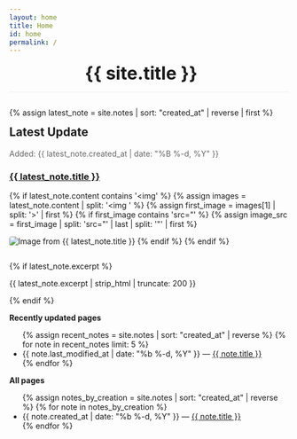 ```yaml
---
layout: home
title: Home
id: home
permalink: /
---
```


<link rel="stylesheet" href="https://cdnjs.cloudflare.com/ajax/libs/font-awesome/6.5.1/css/all.min.css">

<header style="border-bottom: 1px solid #eee; padding-bottom: 1em; margin-bottom: 2em;">
  <div style="display: flex; justify-content: space-between; align-items: center; gap: 1em;">
    <h1 style="margin: 0; flex-grow: 1; min-width: 0; font-size: clamp(1rem, 5vw, 2rem); text-overflow: ellipsis; white-space: nowrap; overflow: hidden;">
      {{ site.title }}
    </h1>
    <div style="display: flex; gap: 1em; flex-shrink: 0;">
      <a href="https://github.com/{{ site.github_username }}" target="_blank" rel="noopener noreferrer" style="text-decoration: none;">
        <i class="fab fa-github fa-lg"></i>
      </a>
      <a href="https://x.com/{{ site.x_username }}" target="_blank" rel="noopener noreferrer" style="text-decoration: none;">
        <i class="fab fa-x-twitter fa-lg"></i>
      </a>
    </div>
  </div>
</header>

{% assign latest_note = site.notes | sort: "created_at" | reverse | first %}
<div class="latest-update">
  <h2 style="margin-top: 0;">Latest Update</h2>
  <p style="color: #666;">Added: {{ latest_note.created_at | date: "%B %-d, %Y" }}</p>
  <h3><a class="internal-link" href="{{ site.baseurl }}{{ latest_note.url }}">{{ latest_note.title }}</a></h3>

  {% if latest_note.content contains '<img' %}
    {% assign images = latest_note.content | split: '<img ' %}
    {% assign first_image = images[1] | split: '>' | first %}
    {% if first_image contains 'src="' %}
      {% assign image_src = first_image | split: 'src="' | last | split: '"' | first %}
      <img src="{{ image_src }}" alt="Image from {{ latest_note.title }}" style="max-width: 100%; height: auto; border-radius: 4px; margin: 1em 0;">
    {% endif %}
  {% endif %}
  
  {% if latest_note.excerpt %}
    <p>{{ latest_note.excerpt | strip_html | truncate: 200 }}</p>
  {% endif %}
</div>

<strong>Recently updated pages</strong>

<ul>
  {% assign recent_notes = site.notes | sort: "created_at" | reverse %}
  {% for note in recent_notes limit: 5 %}
    <li>
      {{ note.last_modified_at | date: "%b %-d, %Y" }} — <a class="internal-link" href="{{ site.baseurl }}{{ note.url }}">{{ note.title }}</a>
    </li>
  {% endfor %}
</ul>

<strong>All pages</strong>

<ul>
  {% assign notes_by_creation = site.notes | sort: "created_at" | reverse %}
  {% for note in notes_by_creation %}
    <li>
      {{ note.created_at | date: "%b %-d, %Y" }} — <a class="internal-link" href="{{ site.baseurl }}{{ note.url }}">{{ note.title }}</a>
    </li>
  {% endfor %}
</ul>

<style>
  .wrapper {
    max-width: 46em;
  }
</style>
